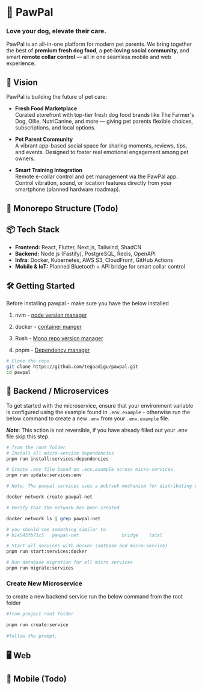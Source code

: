 # 🐾 PawPal
### Love your dog, elevate their care.

PawPal is an all-in-one platform for modern pet parents. We bring together the best of **premium fresh dog food**, a **pet-loving social community**, and smart **remote collar control** — all in one seamless mobile and web experience.

## 🚀 Vision

PawPal is building the future of pet care:

- **Fresh Food Marketplace**  
  Curated storefront with top-tier fresh dog food brands like The Farmer's Dog, Ollie, NutriCanine, and more — giving pet parents flexible choices, subscriptions, and local options.

- **Pet Parent Community**  
  A vibrant app-based social space for sharing moments, reviews, tips, and events. Designed to foster real emotional engagement among pet owners.

- **Smart Training Integration**  
  Remote e-collar control and pet management via the PawPal app. Control vibration, sound, or location features directly from your smartphone (planned hardware roadmap).

## 🧱 Monorepo Structure (Todo)


  

## 📦 Tech Stack

- **Frontend:** React, Flutter, Next.js, Tailwind, ShadCN
- **Backend:** Node.js (Fastify), PostgreSQL, Redis, OpenAPI
- **Infra:** Docker, Kubernetes, AWS S3, CloudFront, GitHub Actions
- **Mobile & IoT:** Planned Bluetooth + API bridge for smart collar control

## 🛠 Getting Started

Before installing pawpal - make sure you have the below installed

1. nvm - [node version manager](https://github.com/nvm-sh/nvm?tab=readme-ov-file#installing-and-updating)

2. docker - [container manger](https://docs.docker.com/compose/install/)

3. Rush - [Mono repo version manager](https://rushjs.io/pages/intro/get_started/)

4. pnpm - [Dependency manager](https://pnpm.io/installation)

```bash
# Clone the repo
git clone https://github.com/tegaadigu/pawpal.git
cd pawpal
```

## 🧰 Backend / Microservices

To get started with the microservice, ensure that your environment variable is configured using the example found in `.env.example` - otherwise run the below command to create a new `.env` from your `.env.example` file.

***Note***: This action is not reversible, if you have already filled out your .env file skip this step.

```bash
# from the root folder
# Install all micro-service dependencies
pnpm run install:services:dependencies

# Create .env file based on .env.example across micro-services.
pnpm run update:services:env

# Note: The pawpal services uses a pub/sub mechanism for distributing event across micro-services - you need to first create a shared docker network for containers to have access to kafka.

docker network create pawpal-net

# Verify that the network has been created

docker network ls | grep pawpal-net

# you should see something similar to 
# b14543fb71c5   pawpal-net                bridge    local

# Start all services with docker (datbase and micro-service)
pnpm run start:services:docker

# Run database migration for all micro services
pnpm run migrate:services
```


### Create New Microservice

to create a new backend service run the below command from the root folder

```bash
#from project root folder

pnpm run create:service
 
#follow the prompt.
```


## 🖥️ Web 




## 📱 Mobile (Todo)
